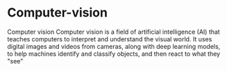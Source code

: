 # Computer-vision
Computer vision
  Computer vision is a field of artificial intelligence (AI) that teaches computers to interpret and understand the visual world. It uses digital images and videos from cameras, along with deep learning models, to help machines identify and classify objects, and then react to what they "see"

